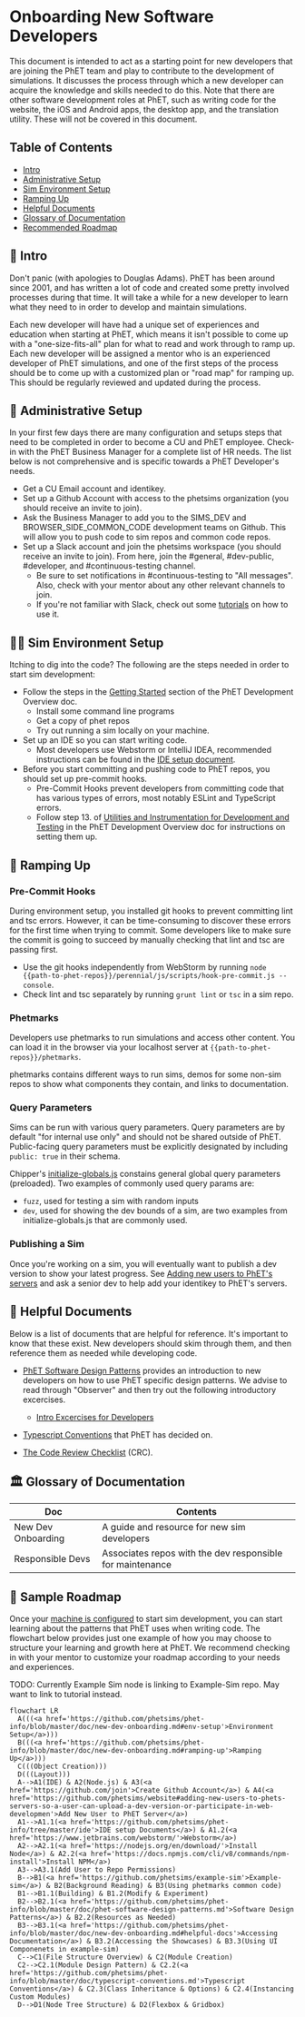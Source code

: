 # Onboarding New Software Developers

This document is intended to act as a starting point for new developers that are joining the PhET team and play to
contribute to the development of simulations.  It discusses the process through which a new developer can acquire the
knowledge and skills needed to do this.  Note that there are other software development roles at PhET, such as writing
code for the website, the iOS and Android apps, the desktop app, and the translation utility.  These will not be covered
in this document.

## Table of Contents
- [Intro](#intro)
- [Administrative Setup](#admin-setup)
- [Sim Environment Setup](#env-setup)
- [Ramping Up](#ramping-up)
- [Helpful Documents](#helpful-docs)
- [Glossary of Documentation](#glossary)
- [Recommended Roadmap](#roadmap)

<a id="intro">

## :wave: Intro 

Don't panic (with apologies to Douglas Adams).  PhET has been around since 2001, and has written a lot of code and
created some pretty involved processes during that time.  It will take a while for a new developer to learn what they
need to in order to develop and maintain simulations.

Each new developer will have had a unique set of experiences and education when starting at PhET, which means it isn't
possible to come up with a "one-size-fits-all" plan for what to read and work through to ramp up.  Each new developer
will be assigned a mentor who is an experienced developer of PhET simulations, and one of the first steps of the process
should be to come up with a customized plan or "road map" for ramping up.  This should be regularly reviewed and updated
during the process.

<a id='admin-setup'>
 
## :memo: Administrative Setup
 
In your first few days there are many configuration and setups steps that need to be completed in order to become a CU and PhET employee. Check-in with the PhET Business Manager for a complete list of HR needs. The list below is not comprehensive and is specific towards a PhET Developer's needs.
 
- Get a CU Email account and identikey.
- Set up a Github Account with access to the phetsims organization (you should receive an invite to join).
- Ask the Business Manager to add you to the SIMS_DEV and BROWSER_SIDE_COMMON_CODE development teams on Github. This will allow you to push code to sim repos and common code repos.
- Set up a Slack account and join the phetsims workspace (you should receive an invite to join). From here, join the #general, #dev-public, #developer, and #continuous-testing channel.
   - Be sure to set notifications in #continuous-testing to "All messages". Also, check with your mentor about any
other relevant channels to join.
   - If you're not familiar with Slack, check out some [tutorials](https://slack.com/help/categories/360000049063) on how to use it.
 
 <a id='env-setup'>
 
## :technologist: Sim Environment Setup

Itching to dig into the code? The following are the steps needed in order to start sim development:  

- Follow the steps in the [Getting Started](https://github.com/phetsims/phet-info/blob/master/doc/phet-development-overview.md#getting-started)
section of the PhET Development Overview doc.
  - Install some command line programs
  - Get a copy of phet repos
  - Try out running a sim locally on your machine.
- Set up an IDE so you can start writing code. 
  - Most developers use Webstorm or IntelliJ IDEA, recommended instructions can be found in the [IDE setup document](https://github.com/phetsims/phet-info/blob/master/ide/idea/setup.md).
- Before you start committing and pushing code to PhET repos, you should set up pre-commit hooks.
  - Pre-Commit Hooks prevent developers from committing code that has various types of errors, most notably ESLint and TypeScript errors.
  - Follow step 13. of [Utilities and Instrumentation for Development and Testing](https://github.com/phetsims/phet-info/blob/master/doc/phet-development-overview.md#utilities-and-instrumentation-for-development-and-testing) in the PhET Development Overview doc for instructions on setting them up.

 <a id='ramping-up'>
 
## :climbing: Ramping Up
  
### Pre-Commit Hooks
  During environment setup, you installed git hooks to prevent committing lint and tsc errors. However, it can be 
time-consuming to discover these errors for the first time when trying to commit. Some developers like to make sure the commit 
is going to succeed by manually checking that lint and tsc are passing first.
  
- Use the git hooks independently from WebStorm by running `node {{path-to-phet-repos}}/perennial/js/scripts/hook-pre-commit.js --console`.
- Check lint and tsc separately by running `grunt lint` or `tsc` in a sim repo.
  
### Phetmarks
  Developers use phetmarks to run simulations and access other content. You can load it in the browser via your
localhost server at `{{path-to-phet-repos}}/phetmarks`.
  
  phetmarks contains different ways to run sims, demos for some non-sim repos to show what components they contain, and links to documentation.
  
### Query Parameters
  
  Sims can be run with various query parameters. Query parameters are by default "for internal use only" and should
not be shared outside of PhET. Public-facing query parameters must be explicitly designated by including `public: true`
in their schema. 

  Chipper's [initialize-globals.js](https://github.com/phetsims/chipper/blob/master/js/initialize-globals.js) constains general global query parameters (preloaded). Two examples of commonly used query params are:
  - `fuzz`, used for testing a sim with random inputs
  - `dev`, used for showing the dev bounds of a sim, are two examples from initialize-globals.js that are commonly used.
  
### Publishing a Sim
  Once you're working on a sim, you will eventually want to publish a dev version to show your latest progress. See
  [Adding new users to PhET's servers](https://github.com/phetsims/website#adding-new-users-to-phets-servers-so-a-user-can-upload-a-dev-version-or-participate-in-web-development) and ask a senior dev to help add your identikey to PhET's servers.

 <a id='helpful-docs'>
  
## :book: Helpful Documents

Below is a list of documents that are helpful for reference.  It's important to know that these exist.  New developers
should skim through them, and then reference them as needed while developing code.
  
- [PhET Software Design Patterns](./phet-software-design-patterns.md) provides an introduction to new developers on how to use PhET specific design patterns. We advise to read through "Observer" and then try out the following introductory excercises.
  - [Intro Excercises for Developers](https://github.com/phetsims/phet-info/blob/master/doc/phet-dev-excercises.md)

- [Typescript Conventions](./typescript-conventions.md) that PhET has decided on.
- [The Code Review Checklist](../checklists/code_review_checklist.md) (CRC).
  
  <a id='glossary'>
  
## :classical_building: Glossary of Documentation
| Doc | Contents |
| ---- | ------ |
| New Dev Onboarding | A guide and resource for new sim developers |
| Responsible Devs | Associates repos with the dev responsible for maintenance |

<a id='roadmap'>
    
## 		:car: Sample Roadmap 

Once your [machine is configured](#env-setup) to start sim development, you can start learning about the patterns
that PhET uses when writing code. The flowchart below provides just one example of how you may choose to structure your learning and growth here at PhET. We recommend checking in with your mentor to customize your roadmap according to your needs and experiences.

  TODO: Currently Example Sim node is linking to Example-Sim repo. May want to link to tutorial instead.

```mermaid
flowchart LR
  A(((<a href='https://github.com/phetsims/phet-info/blob/master/doc/new-dev-onboarding.md#env-setup'>Environment Setup</a>)))
  B(((<a href='https://github.com/phetsims/phet-info/blob/master/doc/new-dev-onboarding.md#ramping-up'>Ramping Up</a>)))
  C(((Object Creation)))
  D(((Layout)))
  A-->A1(IDE) & A2(Node.js) & A3(<a href='https://github.com/join'>Create Github Account</a>) & A4(<a href='https://github.com/phetsims/website#adding-new-users-to-phets-servers-so-a-user-can-upload-a-dev-version-or-participate-in-web-developmen'>Add New User to PhET Server</a>)
  A1-->A1.1(<a href='https://github.com/phetsims/phet-info/tree/master/ide'>IDE setup Documents</a>) & A1.2(<a href='https://www.jetbrains.com/webstorm/'>Webstorm</a>)
  A2-->A2.1(<a href='https://nodejs.org/en/download/'>Install Node</a>) & A2.2(<a href='https://docs.npmjs.com/cli/v8/commands/npm-install'>Install NPM</a>)
  A3-->A3.1(Add User to Repo Permissions)
  B-->B1(<a href='https://github.com/phetsims/example-sim'>Example-sim</a>) & B2(Background Reading) & B3(Using phetmarks common code)
  B1-->B1.1(Building) & B1.2(Modify & Experiment)
  B2-->B2.1(<a href='https://github.com/phetsims/phet-info/blob/master/doc/phet-software-design-patterns.md'>Software Design Patterns</a>) & B2.2(Resources as Needed)
  B3-->B3.1(<a href='https://github.com/phetsims/phet-info/blob/master/doc/new-dev-onboarding.md#helpful-docs'>Accessing Documentation</a>) & B3.2(Accessing the Showcases) & B3.3(Using UI Componenets in example-sim)
  C-->C1(File Structure Overview) & C2(Module Creation)
  C2-->C2.1(Module Design Pattern) & C2.2(<a href='https://github.com/phetsims/phet-info/blob/master/doc/typescript-conventions.md'>Typescript Conventions</a>) & C2.3(Class Inheritance & Options) & C2.4(Instancing Custom Modules)
  D-->D1(Node Tree Structure) & D2(Flexbox & Gridbox)
```


